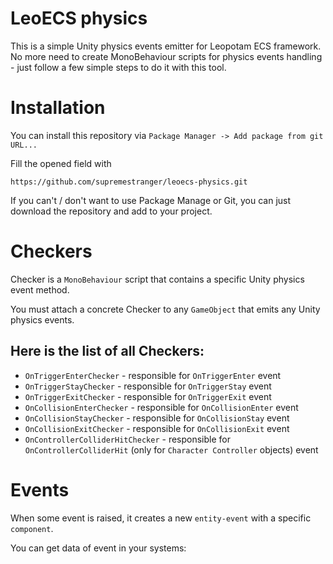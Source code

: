 # LeoECS physics
This is a simple Unity physics events emitter for Leopotam ECS framework.
No more need to create MonoBehaviour scripts for physics events handling - just follow a few simple steps to do it with this tool.

# Installation
You can install this repository via `Package Manager -> Add package from git URL...`

Fill the opened field with
```
https://github.com/supremestranger/leoecs-physics.git
```

If you can't / don't want to use Package Manage or Git, you can just download the repository and add to your project.

# Checkers
Checker is a `MonoBehaviour` script that contains a specific Unity physics event method.

You must attach a concrete Checker to any `GameObject` that emits any Unity physics events.

## Here is the list of all Checkers:
* `OnTriggerEnterChecker` - responsible for `OnTriggerEnter` event
* `OnTriggerStayChecker` - responsible for `OnTriggerStay` event
* `OnTriggerExitChecker` - responsible for `OnTriggerExit` event
* `OnCollisionEnterChecker` - responsible for `OnCollisionEnter` event
* `OnCollisionStayChecker` - responsible for `OnCollisionStay` event
* `OnCollisionExitChecker` - responsible for `OnCollisionExit` event
* `OnControllerColliderHitChecker` - responsible for `OnControllerColliderHit` (only for `Character Controller` objects) event

# Events
When some event is raised, it creates a new `entity-event` with a specific `component`.

You can get data of event in your systems:

```

```
